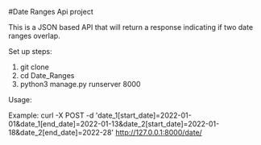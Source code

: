 #Date Ranges Api project

This is a JSON based API that will return a response indicating if two date ranges overlap.

Set up steps:

1) git clone 
2) cd Date_Ranges
3) python3 manage.py runserver 8000


Usage:

Example: curl -X POST -d 'date_1[start_date]=2022-01-01&date_1[end_date]=2022-01-13&date_2[start_date]=2022-01-18&date_2[end_date]=2022-28' http://127.0.0.1:8000/date/
